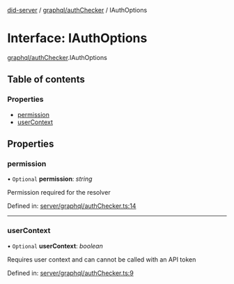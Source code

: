 [did-server](../README.md) / [graphql/authChecker](../modules/graphql_authchecker.md) / IAuthOptions

# Interface: IAuthOptions

[graphql/authChecker](../modules/graphql_authchecker.md).IAuthOptions

## Table of contents

### Properties

- [permission](graphql_authchecker.iauthoptions.md#permission)
- [userContext](graphql_authchecker.iauthoptions.md#usercontext)

## Properties

### permission

• `Optional` **permission**: *string*

Permission required for the resolver

Defined in: [server/graphql/authChecker.ts:14](https://github.com/Puzzlepart/did/blob/dea0e5c1/server/graphql/authChecker.ts#L14)

___

### userContext

• `Optional` **userContext**: *boolean*

Requires user context and can cannot be called with an API token

Defined in: [server/graphql/authChecker.ts:9](https://github.com/Puzzlepart/did/blob/dea0e5c1/server/graphql/authChecker.ts#L9)
